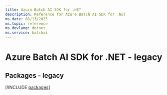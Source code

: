 ```yaml
---
title: Azure Batch AI SDK for .NET
description: Reference for Azure Batch AI SDK for .NET
ms.date: 08/13/2025
ms.topic: reference
ms.devlang: dotnet
ms.service: batchai
---
```

# Azure Batch AI SDK for .NET - legacy
## Packages - legacy
[!INCLUDE [packages](batch-ai-index.md)]